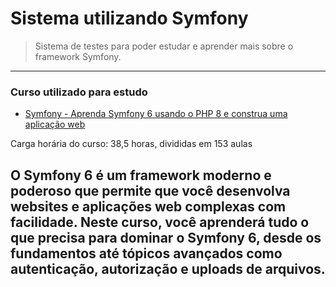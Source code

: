 # Sistema utilizando Symfony

> Sistema de testes para poder estudar e aprender mais sobre o framework Symfony.

---

### Curso utilizado para estudo
- [Symfony - Aprenda Symfony 6 usando o PHP 8 e construa uma aplicação web](https://www.udemy.com/course/symfony-6/)

Carga horária do curso: 38,5 horas, divididas em 153 aulas

O Symfony 6 é um framework moderno e poderoso que permite que você desenvolva websites e aplicações web complexas com facilidade. Neste curso, você aprenderá tudo o que precisa para dominar o Symfony 6, desde os fundamentos até tópicos avançados como autenticação, autorização e uploads de arquivos.
---